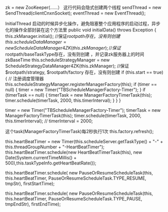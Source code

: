 
zk = new ZooKeeper(……）
这行代码会隐式创建两个线程
    sendThread = new SendThread(clientCnxnSocket);
    eventThread = new EventThread();

InitialThread
启动的时候异步化操作，避免阻塞整个应用程序的启动过程，异步化的操作全部封装在这个方法里
public void initialData() throws Exception {
    this.zkManager.initial(); //保证$rootpath存在，没有则创建
    this.scheduleDataManager = new ScheduleDataManager4ZK(this.zkManager); //保证$rootpath/baseTaskType存在，没有则创建 ，并记录zk服务器上的时间zkBaseTime
    this.scheduleStrategyManager = new ScheduleStrategyDataManager4ZK(this.zkManager);  //保证$rootpath/strategy, $rootpath/factory 存在，没有则创建
    if (this.start == true) {
        // 注册调度管理器
        this.scheduleStrategyManager.registerManagerFactory(this);
        if (timer == null) {
            timer = new Timer("TBScheduleManagerFactory-Timer");
        }
        if (timerTask == null) {
            timerTask = new ManagerFactoryTimerTask(this);
            timer.schedule(timerTask, 2000, this.timerInterval);
        }
    }
}

timer = new Timer("TBScheduleManagerFactory-Timer");
timerTask = new ManagerFactoryTimerTask(this);
timer.schedule(timerTask, 2000, this.timerInterval);  // timerInterval = 2000;

这个task(ManagerFactoryTimerTask)每2秒执行1次
this.factory.refresh();


this.heartBeatTimer = new Timer(this.scheduleServer.getTaskType() + "-" + this.threadGroupNumber + "-HeartBeatTimer");
this.heartBeatTimer.schedule(new HeartBeatTimerTask(this), new Date(System.currentTimeMillis() + 500),this.taskTypeInfo.getHeartBeatRate());

this.heartBeatTimer.schedule(
                new PauseOrResumeScheduleTask(this, this.heartBeatTimer, PauseOrResumeScheduleTask.TYPE_RESUME, tmpStr),
                firstStartTime);

this.heartBeatTimer.schedule(
            new PauseOrResumeScheduleTask(this, this.heartBeatTimer,
                    PauseOrResumeScheduleTask.TYPE_PAUSE, tmpEndStr),
            firstEndTime);